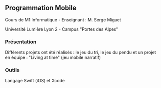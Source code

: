 ## Programmation Mobile


Cours de M1 Informatique - Enseignant : M. Serge Miguet

Université Lumière Lyon 2 - Campus "Portes des Alpes"

### Présentation

Différents projets ont été réalisés : le jeu du tri, le jeu du pendu et un projet en équipe : "Living at time" (jeu mobile narratif)

### Outils

Langage Swift (iOS) et Xcode
